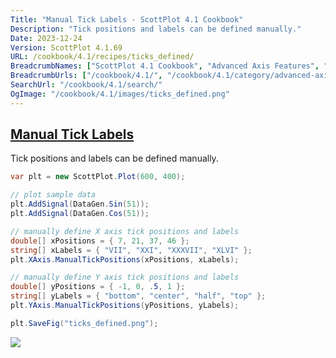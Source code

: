 ```yaml
---
Title: "Manual Tick Labels - ScottPlot 4.1 Cookbook"
Description: "Tick positions and labels can be defined manually."
Date: 2023-12-24
Version: ScottPlot 4.1.69
URL: /cookbook/4.1/recipes/ticks_defined/
BreadcrumbNames: ["ScottPlot 4.1 Cookbook", "Advanced Axis Features", "Manual Tick Labels"]
BreadcrumbUrls: ["/cookbook/4.1/", "/cookbook/4.1/category/advanced-axis-features", "/cookbook/4.1/recipes/ticks_defined/"]
SearchUrl: "/cookbook/4.1/search/"
OgImage: "/cookbook/4.1/images/ticks_defined.png"
---
```


<h2><a id='manual-tick-labels' href='/cookbook/4.1/recipes/ticks_defined/'>Manual Tick Labels</a></h2>

Tick positions and labels can be defined manually.

```cs
var plt = new ScottPlot.Plot(600, 400);

// plot sample data
plt.AddSignal(DataGen.Sin(51));
plt.AddSignal(DataGen.Cos(51));

// manually define X axis tick positions and labels
double[] xPositions = { 7, 21, 37, 46 };
string[] xLabels = { "VII", "XXI", "XXXVII", "XLVI" };
plt.XAxis.ManualTickPositions(xPositions, xLabels);

// manually define Y axis tick positions and labels
double[] yPositions = { -1, 0, .5, 1 };
string[] yLabels = { "bottom", "center", "half", "top" };
plt.YAxis.ManualTickPositions(yPositions, yLabels);

plt.SaveFig("ticks_defined.png");
```

<img src='../../images/ticks_defined.png' class='d-block mx-auto my-5' />


